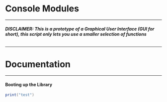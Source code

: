 # Console Modules
------
###### **DISCLAIMER: This is a prototype of a Graphical User Interface (GUI for short), this script only lets you use a smaller selection of functions**
------
# Documentation
------

#### Booting up the Library
```lua
print("test")
```
